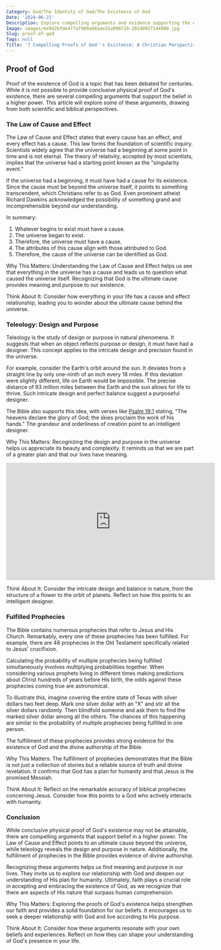 ```yaml
---
Category: God/The Identity of God/The Existence of God
Date: '2024-06-21'
Description: Explore compelling arguments and evidence supporting the existence of God in this thought-provoking article. Delve into philosophical, scientific, and theological perspectives on the proof of God's existence.
Image: images/6e9d2bfde477af980a08aae31a990720-20240927144900.jpg
Slug: proof-of-god
Tags: null
Title: '7 Compelling Proofs of God''s Existence: A Christian Perspective'
---
```


## Proof of God

Proof of the existence of God is a topic that has been debated for centuries. While it is not possible to provide conclusive physical proof of God's existence, there are several compelling arguments that support the belief in a higher power. This article will explore some of these arguments, drawing from both scientific and biblical perspectives.

### The Law of Cause and Effect

The Law of Cause and Effect states that every cause has an effect, and every effect has a cause. This law forms the foundation of scientific inquiry. Scientists widely agree that the universe had a beginning at some point in time and is not eternal. The theory of relativity, accepted by most scientists, implies that the universe had a starting point known as the "singularity event."

If the universe had a beginning, it must have had a cause for its existence. Since the cause must be beyond the universe itself, it points to something transcendent, which Christians refer to as God. Even prominent atheist Richard Dawkins acknowledged the possibility of something grand and incomprehensible beyond our understanding.

In summary:
1. Whatever begins to exist must have a cause.
2. The universe began to exist.
3. Therefore, the universe must have a cause.
4. The attributes of this cause align with those attributed to God.
5. Therefore, the cause of the universe can be identified as God.

Why This Matters:
Understanding the Law of Cause and Effect helps us see that everything in the universe has a cause and leads us to question what caused the universe itself. Recognizing that God is the ultimate cause provides meaning and purpose to our existence.

Think About It:
Consider how everything in your life has a cause and effect relationship, leading you to wonder about the ultimate cause behind the universe.

### Teleology: Design and Purpose

Teleology is the study of design or purpose in natural phenomena. It suggests that when an object reflects purpose or design, it must have had a designer. This concept applies to the intricate design and precision found in the universe.

For example, consider the Earth's orbit around the sun. It deviates from a straight line by only one-ninth of an inch every 18 miles. If this deviation were slightly different, life on Earth would be impossible. The precise distance of 93 million miles between the Earth and the sun allows for life to thrive. Such intricate design and perfect balance suggest a purposeful designer.

The Bible also supports this idea, with verses like [Psalm 19:1](https://www.bibleref.com/Psalm/19/Psalm-19-1.html) stating, "The heavens declare the glory of God; the skies proclaim the work of his hands." The grandeur and orderliness of creation point to an intelligent designer.

Why This Matters:
Recognizing the design and purpose in the universe helps us appreciate its beauty and complexity. It reminds us that we are part of a greater plan and that our lives have meaning.


<iframe width="560" height="315" src="https://www.youtube.com/embed/_ie9musGEqQ" frameborder="0" allow="autoplay; encrypted-media" allowfullscreen></iframe>


Think About It:
Consider the intricate design and balance in nature, from the structure of a flower to the orbit of planets. Reflect on how this points to an intelligent designer.

### Fulfilled Prophecies

The Bible contains numerous prophecies that refer to Jesus and His Church. Remarkably, every one of these prophecies has been fulfilled. For example, there are 48 prophecies in the Old Testament specifically related to Jesus' crucifixion.

Calculating the probability of multiple prophecies being fulfilled simultaneously involves multiplying probabilities together. When considering various prophets living in different times making predictions about Christ hundreds of years before His birth, the odds against these prophecies coming true are astronomical.

To illustrate this, imagine covering the entire state of Texas with silver dollars two feet deep. Mark one silver dollar with an "X" and stir all the silver dollars randomly. Then blindfold someone and ask them to find the marked silver dollar among all the others. The chances of this happening are similar to the probability of multiple prophecies being fulfilled in one person.

The fulfillment of these prophecies provides strong evidence for the existence of God and the divine authorship of the Bible.

Why This Matters:
The fulfillment of prophecies demonstrates that the Bible is not just a collection of stories but a reliable source of truth and divine revelation. It confirms that God has a plan for humanity and that Jesus is the promised Messiah.

Think About It:
Reflect on the remarkable accuracy of biblical prophecies concerning Jesus. Consider how this points to a God who actively interacts with humanity.

### Conclusion

While conclusive physical proof of God's existence may not be attainable, there are compelling arguments that support belief in a higher power. The Law of Cause and Effect points to an ultimate cause beyond the universe, while teleology reveals the design and purpose in nature. Additionally, the fulfillment of prophecies in the Bible provides evidence of divine authorship.

Recognizing these arguments helps us find meaning and purpose in our lives. They invite us to explore our relationship with God and deepen our understanding of His plan for humanity. Ultimately, faith plays a crucial role in accepting and embracing the existence of God, as we recognize that there are aspects of His nature that surpass human comprehension.

Why This Matters:
Exploring the proofs of God's existence helps strengthen our faith and provides a solid foundation for our beliefs. It encourages us to seek a deeper relationship with God and live according to His purpose.

Think About It:
Consider how these arguments resonate with your own beliefs and experiences. Reflect on how they can shape your understanding of God's presence in your life.